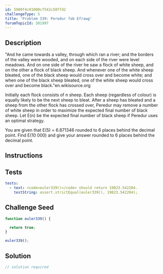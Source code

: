 ```yaml
---
id: 5900f4c01000cf542c50ffd2
challengeType: 5
title: 'Problem 339: Peredur fab Efrawg'
forumTopicId: 301997
---
```


## Description

<section id='description'>

"And he came towards a valley, through which ran a river; and the borders of the valley were wooded, and on each side of the river were level meadows. And on one side of the river he saw a flock of white sheep, and on the other a flock of black sheep. And whenever one of the white sheep bleated, one of the black sheep would cross over and become white; and when one of the black sheep bleated, one of the white sheep would cross over and become black."en.wikisource.org

Initially each flock consists of n sheep. Each sheep (regardless of colour) is equally likely to be the next sheep to bleat. After a sheep has bleated and a sheep from the other flock has crossed over, Peredur may remove a number of white sheep in order to maximize the expected final number of black sheep. Let E(n) be the expected final number of black sheep if Peredur uses an optimal strategy.

You are given that E(5) = 6.871346 rounded to 6 places behind the decimal point. Find E(10 000) and give your answer rounded to 6 places behind the decimal point.

</section>

## Instructions

<section id='instructions'>

</section>

## Tests

<section id='tests'>

```yml
tests:
  - text: <code>euler339()</code> should return 19823.542204.
    testString: assert.strictEqual(euler339(), 19823.542204);

```

</section>

## Challenge Seed

<section id='challengeSeed'>

<div id='js-seed'>

```js
function euler339() {

  return true;
}

euler339();
```

</div>

</section>

## Solution

<section id='solution'>

```js
// solution required
```

</section>
